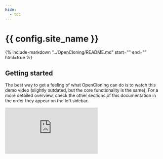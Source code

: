 ```yaml
---
hide:
  - toc
---
```


# {{ config.site_name }}

{%
    include-markdown "../OpenCloning/README.md"
    start="<!--main-description-start-->"
    end="<!--main-description-end-->"
    html=true
%}

## Getting started

The best way to get a feeling of what OpenCloning can do is to watch this demo video (slightly outdated, but the core functionality is the same). For a more detailed overview, check the other sections of this documentation in the order they appear on the left sidebar.

<div class="video-sizer">
    <div class="video-wrapper">
    <iframe src="https://www.youtube.com/embed/n0hedzvpW88" frameborder="0" allowfullscreen></iframe>
    </div>
</div>
